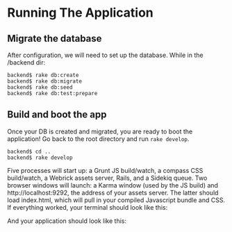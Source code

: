 # Running The Application

## Migrate the database

After configuration, we will need to set up the database. While in the /backend dir:

    backend$ rake db:create
    backend$ rake db:migrate
    backend$ rake db:seed
    backend$ rake db:test:prepare

## Build and boot the app
    
Once your DB is created and migrated, you are ready to boot the application! Go back to the root directory and run ```rake develop```.

    backend$ cd ..
    backend$ rake develop
    
Five processes will start up: a Grunt JS build/watch, a compass CSS build/watch, a Webrick assets server, Rails, and a Sidekiq queue.  Two browser windows will launch: a Karma window (used by the JS build) and http://localhost:9292, the address of your assets server.  The latter should load index.html, which will pull in your compiled Javascript bundle and CSS.  If everything worked, your terminal should look like this:



And your application should look like this:
